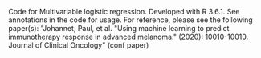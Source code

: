 Code for Multivariable logistic regression.
Developed with R 3.6.1.
See annotations in the code for usage.
For reference, please see the following paper(s):
"Johannet, Paul, et al. "Using machine learning to predict immunotherapy response in advanced melanoma." (2020): 10010-10010. Journal of Clinical Oncology" (conf paper)



